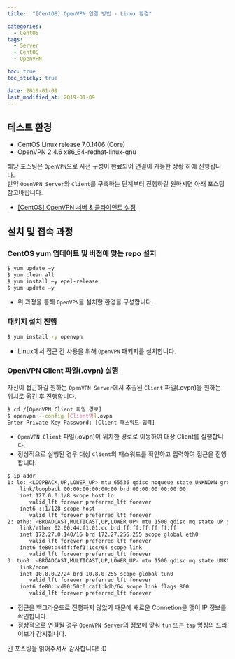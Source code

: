```yaml
---
title:  "[CentOS] OpenVPN 연결 방법 - Linux 환경" 

categories:
  - CentOS
tags:
  - Server
  - CentOS
  - OpenVPN

toc: true
toc_sticky: true

date: 2019-01-09
last_modified_at: 2019-01-09
---
```


## 테스트 환경
- CentOS Linux release 7.0.1406 (Core)
- OpenVPN 2.4.6 x86_64-redhat-linux-gnu
  

해당 포스팅은 `OpenVPN`으로 사전 구성이 완료되어 연결이 가능한 상황 하에 진행됩니다.  
만약 `OpenVPN Server`와 `Client`를 구축하는 단계부터 진행하길 원하시면 아래 포스팅 참고바랍니다.  
* [[CentOS] OpenVPN 서버 & 클라이언트 설정](https://blog.false.kr/centos/CentOS-OpenVPN-Server-Client-Setting/)

## 설치 및 접속 과정
### CentOS yum 업데이트 및 버전에 맞는 repo 설치
```bash
$ yum update –y
$ yum clean all
$ yum install –y epel-release
$ yum update –y
```
* 위 과정을 통해 `OpenVPN`을 설치할 환경을 구성합니다.

### 패키지 설치 진행
```bash
$ yum install -y openvpn
```
* Linux에서 접근 간 사용을 위해 `OpenVPN` 패키지를 설치합니다.

### OpenVPN Client 파일(.ovpn) 실행
자신이 접근하길 원하는 `OpenVPN Server`에서 추출된 `Client` 파일(.ovpn)을 원하는 위치로 옮긴 후 진행합니다.

```bash
$ cd /[OpenVPN Client 파일 경로]
$ openvpn --config [Client명].ovpn
Enter Private Key Password: [Client 패스워드 입력]
```
* `OpenVPN Client` 파일(.ovpn)이 위치한 경로로 이동하여 대상 Client를 실행합니다.
* 정상적으로 실행된 경우 대상 `Client`의 패스워드를 확인하고 입력하여 접근을 진행합니다.

```bash
$ ip addr
1: lo: <LOOPBACK,UP,LOWER_UP> mtu 65536 qdisc noqueue state UNKNOWN group default qlen 1000
    link/loopback 00:00:00:00:00:00 brd 00:00:00:00:00:00
    inet 127.0.0.1/8 scope host lo
       valid_lft forever preferred_lft forever
    inet6 ::1/128 scope host 
       valid_lft forever preferred_lft forever
2: eth0: <BROADCAST,MULTICAST,UP,LOWER_UP> mtu 1500 qdisc mq state UP group default qlen 1000
    link/ether 02:00:44:f1:01:cc brd ff:ff:ff:ff:ff:ff
    inet 172.27.0.140/16 brd 172.27.255.255 scope global eth0
       valid_lft forever preferred_lft forever
    inet6 fe80::44ff:fef1:1cc/64 scope link 
       valid_lft forever preferred_lft forever
3: tun0: <BROADCAST,MULTICAST,UP,LOWER_UP> mtu 1500 qdisc mq state UNKNOWN group default qlen 1000
    link/none
    inet 10.8.0.2/24 brd 10.8.0.255 scope global tun0
       valid_lft forever preferred_lft forever
    inet6 fe80::cd90:50c0:caf1:bdb/64 scope link flags 800
       valid_lft forever preferred_lft forever
```
* 접근을 백그라운드로 진행하지 않았기 때문에 새로운 Connetion을 맺어 IP 정보를 확인합니다.
* 정상적으로 연결될 경우 `OpenVPN Server`의 정보에 맞춰 `tun` 또는 `tap` 명칭의 드라이브가 감지됩니다.

긴 포스팅을 읽어주셔서 감사합니다! :D
